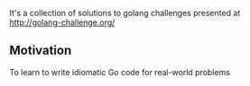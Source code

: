 It's a collection of solutions to golang challenges presented at http://golang-challenge.org/

## Motivation

To learn to write idiomatic Go code for real-world problems
